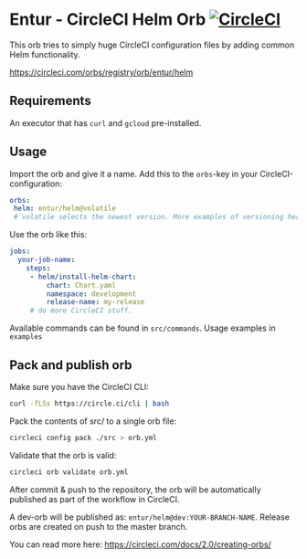 # Entur - CircleCI Helm Orb [![CircleCI](https://circleci.com/gh/entur/helm-orb/tree/master.svg?style=svg)](https://circleci.com/gh/entur/helm-orb/tree/master)
This orb tries to simply huge CircleCI configuration files by adding common Helm functionality.

https://circleci.com/orbs/registry/orb/entur/helm

## Requirements
An executor that has `curl` and `gcloud` pre-installed.

## Usage

Import the orb and give it a name. Add this to the `orbs`-key in your CircleCI-configuration:
```yaml
orbs:
 helm: entur/helm@volatile 
 # volatile selects the newest version. More examples of versioning here: https://circleci.com/docs/2.0/creating-orbs/#semantic-versioning-in-orbs
```

Use the orb like this:

```yaml
jobs:
  your-job-name:
    steps:
     - helm/install-helm-chart:
         chart: Chart.yaml
         namespace: development
         release-name: my-release
     # do more CircleCI stuff.
``` 
         
Available commands can be found in `src/commands`. Usage examples in `examples`             

## Pack and publish orb

Make sure you have the CircleCI CLI:
```bash
curl -fLSs https://circle.ci/cli | bash 
```      

Pack the contents of src/ to a single orb file:
```bash
circleci config pack ./src > orb.yml
```

Validate that the orb is valid:
```bash
circleci orb validate orb.yml
```

After commit & push to the repository, the orb will be automatically published as part of the workflow in CircleCI. 

A dev-orb will be published as: `entur/helm@dev:YOUR-BRANCH-NAME`. Release orbs are created on push to the master branch. 

You can read more here: https://circleci.com/docs/2.0/creating-orbs/
